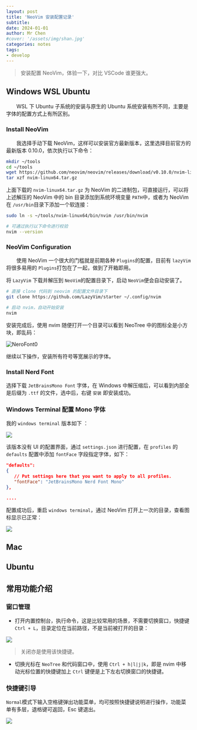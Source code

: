 ```yaml
---
layout: post
title: 'NeoVim 安装配置记录'
subtitle: 
date: 2024-01-01
author: Mr Chen
#cover: '/assets/img/shan.jpg'
categories: notes
tags: 
- develop
---
```



> 安装配置 NeoVim，体验一下，对比 VSCode 谁更强大。

## Windows WSL Ubuntu

&emsp;&emsp;WSL 下 Ubuntu 子系统的安装与原生的 Ubuntu 系统安装有所不同，主要是字体的配置方式上有所区别。

### Install NeoVim

&emsp;&emsp;我选择手动下载 NeoVim，这样可以安装官方最新版本，这里选择目前官方的最新版本 0.10.0，依次执行以下命令：

```bash
mkdir ~/tools
cd ~/tools
wget https://github.com/neovim/neovim/releases/download/v0.10.0/nvim-linux64.tar.gz
tar xzf nvim-linux64.tar.gz
```

上面下载的 `nvim-linux64.tar.gz` 为 NeoVim 的二进制包，可直接运行，可以将上述解压的 NeoVim 中的 bin 目录添加到系统环境变量 `PATH`中，或者为 NeoVim 在 `/usr/bin`目录下添加一个软连接：

```bash
sudo ln -s ~/tools/nvim-linux64/bin/nvim /usr/bin/nvim

# 可通过执行以下命令进行校验
nvim --version
```

### NeoVim Configuration

&emsp;&emsp;使用 NeoVim 一个很大的门槛就是前期各种 `Plugins`的配置，目前有 `lazyVim`将很多易用的 `Plugins`打包在了一起，做到了开箱即用。

将 `LazyVim` 下载并解压到 `NeoVim`的配置目录下，启动 `NeoVim`便会自动安装了。

```bash
# 直接 clone 代码到 neovim 的配置文件目录下
git clone https://github.com/LazyVim/starter ~/.config/nvim

# 启动 nvim，自动开始安装
nvim
```

安装完成后，使用 nvim 随便打开一个目录可以看到 NeoTree 中的图标全是小方块，即乱码：

![NeroFont0](/assets/img/blog/nerofont_0.png)

继续以下操作，安装所有符号等宽展示的字体。

### Install Nerd Font

[](https://www.nerdfonts.com/)

选择下载 `JetBrainsMono Font` 字体，在 Windows 中解压缩后，可以看到内部全是后缀为 `.ttf` 的文件，选中后，右键 `安装` 即安装成功。

### Windows Terminal 配置 Mono 字体

我的 `windows terminal` 版本如下 ：

![](/assets/img/blog/win_terminal.png)

该版本没有 UI 的配置界面，通过 `settings.json` 进行配置，在 `profiles` 的 `defaults` 配置中添加 `fontFace` 字段指定字体，如下：

```json
"defaults":
{
   // Put settings here that you want to apply to all profiles.
   "fontFace": "JetBrainsMono Nerd Font Mono"
},

....
```

配置成功后，重启 `windows terminal`，通过 NeoVim 打开上一次的目录，查看图标显示已正常：

![](/assets/img/blog/nerofont_1.png)


## Mac


## Ubuntu


## 常用功能介绍

### 窗口管理

- 打开内置控制台，执行命令，这是比较常用的场景，不需要切换窗口，快捷键 `Ctrl + L`，目录定位在当前路径，不是当前被打开的目录：

![](/assets/img/blog/nvim_console.png)

> 关闭亦是使用该快捷键。

- 切换光标在 `NeoTree` 和代码窗口中，使用 `Ctrl + h|l|j|k`，即是 nvim 中移动光标位置的快捷键加上 `Ctrl` 键便是上下左右切换窗口的快捷键。

### 快捷键引导

`Normal`模式下输入空格键弹出功能菜单，均可按照快捷键说明进行操作，功能菜单有多层，退格键可返回，Esc 键退出。

![](/assets/img/blog/nvim_menu.png)




